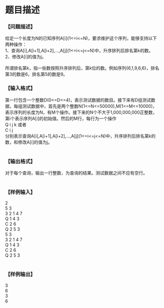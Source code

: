 # 题目描述


<h3>
【问题描述】
</h3>
给定一个长度为N的已知序列A[i](1&lt;=i&lt;=N)，要求维护这个序列，能够支持以下两种操作：<br/>
1、查询A[i],A[i+1],A[i+2],...,A[j](1&lt;=i&lt;=j&lt;=N)中，升序排列后排名第k的数。<br/>
2、修改A[i]的值为j。<br/>
<br/>
所谓排名第k，指一些数按照升序排列后，第k位的数。例如序列{6,1,9,6,6}，排名第3的数是6，排名第5的数是9。<br/>
<h3>
【输入格式】
</h3>
第一行包含一个整数D(0&lt;=D&lt;=4)，表示测试数据的数目。接下来有D组测试数据，每组测试数据中，首先是两个整数N(1&lt;=N&lt;=50000),M(1&lt;=M&lt;=10000)，表示序列的长度为N，有M个操作。接下来的N个不大于1,000,000,000正整数，第i个表示序列A[i]的初始值。然后的M行，每行为一个操作<br/>
Q i j k 或者<br/>
C i j<br/>
分别表示查询A[i],A[i+1],A[i+2],...,A[j](1&lt;=i&lt;=j&lt;=N)中，升序排列后排名第k的数，和修改A[i]的值为j。<br/>
<br/>
<h3>
【输出格式】
</h3>
对于每个查询，输出一行整数，为查询的结果。测试数据之间不应有空行。<br/>
<br/>
<h3>
【样例输入】
</h3>
2<br/>
5 3<br/>
3 2 1 4 7<br/>
Q 1 4 3<br/>
C 2 6<br/>
Q 2 5 3<br/>
5 3<br/>
3 2 1 4 7<br/>
Q 1 4 3<br/>
C 2 6<br/>
Q 2 5 3<br/>
<br/>
<h3>
【样例输出】
</h3>
3<br/>
6<br/>
3<br/>
6
<p>
<br/>
</p>
